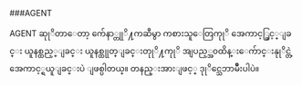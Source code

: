 
###AGENT 

AGENT ဆုုိတာေတာ့ က်ေနာ္တုုိ႔ကဆီမွာ ကစားသူေတြကုုိ အေကာင့္ဖြင့္ျခင္း ယူနစ္ထည့္ျခင္း ယူနစ္ထုုတ္ျခင္းတုုိ႔ကုုိ အျပည့္အ၀ထိန္းေက်ာင္းနုုိင္တဲ့ အေကာင့္ရယူျခင္းပဲ ျဖစ္ပါတယ္။ တနည္းအားျဖင့္ ဒုုိင္သေဘာမ်ိဳးပါပဲ။